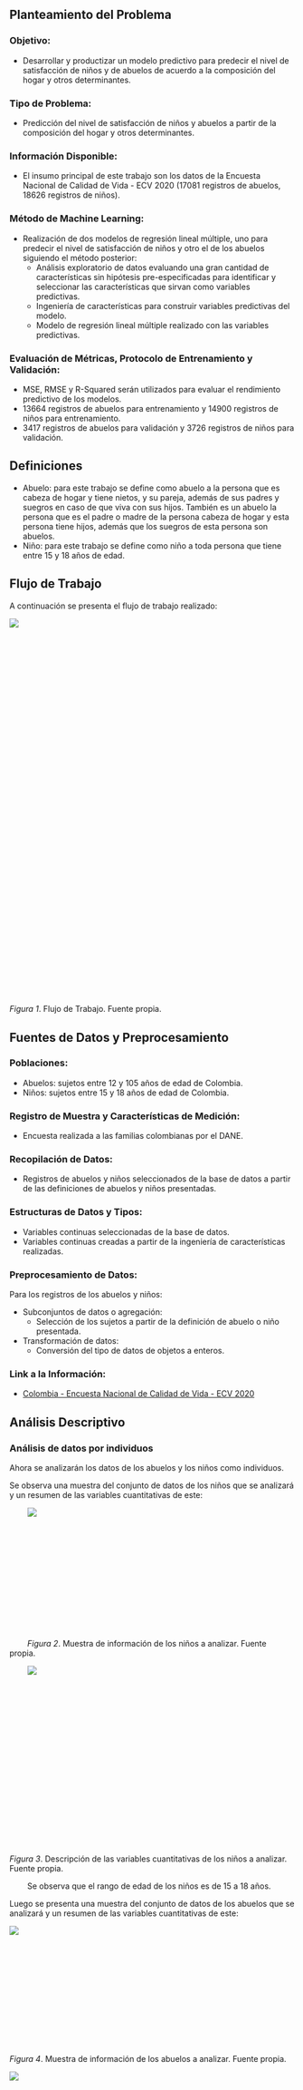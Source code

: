 <span class="c1"></span>

## <span class="c4">Planteamiento del Problema</span>

<span class="c4"></span>

### <span class="c20">O</span><span class="c4">bjetivo:</span>

<span class="c4"></span>

*   <span class="c1">Desarrollar y productizar un modelo predictivo para predecir el nivel de satisfacción de niños y de abuelos de acuerdo a la composición del hogar y otros determinantes.</span>

<span class="c1"></span>

### <span class="c4">Tipo de Problema:</span>

<span class="c1"></span>

*   <span class="c1">Predicción del nivel de satisfacción de niños y abuelos a partir de la composición del hogar y otros determinantes.</span>

<span class="c1"></span>

### <span class="c4">Información Disponible:</span>

<span class="c4"></span>

*   <span class="c1">El insumo principal de este trabajo son los datos de la Encuesta Nacional de Calidad de Vida - ECV 2020 (17081 registros de abuelos, 18626 registros de niños).</span>

<span class="c1"></span>

### <span class="c4">Método de Machine Learning:</span>

<span class="c1"></span>

- <span class="c1">Realización de dos modelos de regresión lineal múltiple, uno para predecir el nivel de satisfacción de niños y otro el de los abuelos siguiendo el método posterior:</span>
  -   <span class="c1">Análisis exploratorio de datos evaluando una gran cantidad de características sin hipótesis pre-especificadas para identificar y seleccionar las características que sirvan como variables predictivas.</span>
  -   <span class="c1">Ingeniería de características para construir variables predictivas del modelo.</span>
  -   <span>Modelo de regresión lineal múltiple realizado con las variables predictivas.</span><span class="c25"> </span>

<span class="c20 c25 c28"></span>

### <span class="c4">Evaluación de Métricas, Protocolo de Entrenamiento y Validación:</span>

<span class="c4"></span>

*   <span class="c1">MSE, RMSE y R-Squared serán utilizados para evaluar el rendimiento predictivo de los modelos.</span>
*   <span class="c1">13664 registros de abuelos para entrenamiento y 14900 registros de niños para entrenamiento.</span>
*   <span class="c1">3417 registros de abuelos para validación y 3726 registros de niños para validación.</span>

<span class="c1"></span>

## <span class="c4">Definiciones</span>

*   <span class="c1">Abuelo: para este trabajo se define como abuelo a la persona que es cabeza de hogar y tiene nietos, y su pareja, además de sus padres y suegros en caso de que viva con sus hijos. También es un abuelo la persona que es el padre o madre de la persona cabeza de hogar y esta persona tiene hijos, además que los suegros de esta persona son abuelos.</span>
*   <span class="c1">Niño: para este trabajo se define como niño a toda persona que tiene entre 15 y 18 años de edad.</span>

<span class="c1"></span>

## <span class="c4">Flujo de Trabajo</span>

<span class="c4"></span>

<span class="c1">A continuación se presenta el flujo de trabajo realizado:</span>

<span style="overflow: hidden; display: inline-block; margin: 0.00px 0.00px; border: 0.00px solid #000000; transform: rotate(0.00rad) translateZ(0px); -webkit-transform: rotate(0.00rad) translateZ(0px); width: 601.70px; height: 666.67px;">![](images/image11.png)</span>

<span class="c5">*Figura 1*.</span> <span class="c9">Flujo de Trabajo. Fuente propia.</span>

<span class="c1"></span>

## <span class="c4">Fuentes de Datos y Preprocesamiento</span>

<span class="c4"></span>

### <span class="c4">Poblaciones:</span>

<span class="c1"></span>

*   <span class="c1">Abuelos: sujetos entre 12 y 105 años de edad de Colombia.</span>
*   <span class="c1">Niños: sujetos entre 15 y 18 años de edad de Colombia.</span>

<span class="c1"></span>

### <span class="c4">Registro de Muestra y Características de Medición:</span>

<span class="c1"></span>

*   <span class="c1">Encuesta realizada a las familias colombianas por el DANE.</span>

<span class="c1"></span>

### <span class="c4">Recopilación de Datos:</span>

<span class="c1"></span>

*   <span class="c1">Registros de abuelos y niños seleccionados de la base de datos a partir de las definiciones de abuelos y niños presentadas.</span>

<span class="c1"></span>

### <span class="c4">Estructuras de Datos y Tipos:</span>

<span class="c1"></span>

*   <span class="c1">Variables continuas seleccionadas de la base de datos.</span>
*   <span class="c1">Variables continuas creadas a partir de la ingeniería de características realizadas.</span>

<span class="c4"></span>

### <span class="c4">Preprocesamiento de Datos:</span>

<span class="c4"></span>

<span class="c1">Para los registros de los abuelos y niños:</span>

* <span class="c1">Subconjuntos de datos o agregación:</span>
  * <span class="c1">Selección de los sujetos a partir de la definición de abuelo o niño presentada.</span>
* <span class="c1">Transformación de datos:</span>
  * <span class="c1">Conversión del tipo de datos de objetos a enteros.</span>

<span class="c1"></span>

### <span class="c4">Link a la Información:</span>

<span class="c4"></span>

*   <span class="c22">[Colombia - Encuesta Nacional de Calidad de Vida - ECV 2020](https://www.google.com/url?q=https://microdatos.dane.gov.co/index.php/catalog/718/get_microdata&sa=D&source=editors&ust=1651468799389679&usg=AOvVaw0762i5vpCcXCnA1XNwGwhp)</span><span class="c1"> </span>

<span class="c1"></span>

## <span class="c4">Análisis Descriptivo</span>

<span class="c4"></span>

### <span class="c4">Análisis de datos por individuos</span>

<span class="c4"></span>

<span class="c16">Ahora se analizarán los datos de los abuelos y los niños como individuos.</span>

<span class="c1">Se observa una muestra del conjunto de datos de los niños que se analizará y un resumen de las variables cuantitativas de este:</span>

<span class="c1"></span>

<span>        </span><span style="overflow: hidden; display: inline-block; margin: 0.00px 0.00px; border: 0.00px solid #000000; transform: rotate(0.00rad) translateZ(0px); -webkit-transform: rotate(0.00rad) translateZ(0px); width: 349.00px; height: 214.00px;">![](images/image7.png)</span>

<span>        </span><span class="c5">*Figura 2*.</span> <span class="c18">Muestra de información de los niños a analizar. Fuente propia.</span>

<span>        </span><span style="overflow: hidden; display: inline-block; margin: 0.00px 0.00px; border: 0.00px solid #000000; transform: rotate(0.00rad) translateZ(0px); -webkit-transform: rotate(0.00rad) translateZ(0px); width: 188.00px; height: 315.00px;">![](images/image17.png)</span>

<span class="c5">*Figura 3*.</span> <span class="c9">Descripción de las variables cuantitativas de los niños a analizar. Fuente propia.</span>

<span class="c1"></span>

<span class="c1">        Se observa que el rango de edad de los niños es de 15 a 18 años.</span>

<span class="c1"></span>

<span class="c1">Luego se presenta una muestra del conjunto de datos de los abuelos que se analizará y un resumen de las variables cuantitativas de este:</span>

<span class="c1"></span>

<span style="overflow: hidden; display: inline-block; margin: 0.00px 0.00px; border: 0.00px solid #000000; transform: rotate(0.00rad) translateZ(0px); -webkit-transform: rotate(0.00rad) translateZ(0px); width: 400.00px; height: 212.00px;">![](images/image4.png)</span>

<span class="c5">*Figura 4*.</span> <span class="c18">Muestra de información de los abuelos a analizar. Fuente propia.</span>

<span class="c2"></span>

<span class="c2"></span>

<span style="overflow: hidden; display: inline-block; margin: 0.00px 0.00px; border: 0.00px solid #000000; transform: rotate(0.00rad) translateZ(0px); -webkit-transform: rotate(0.00rad) translateZ(0px); width: 184.00px; height: 311.00px;">![](images/image3.png)</span>

<span class="c5">*Figura 5*.</span> <span class="c9">Descripción de las variables cuantitativas de los abuelos a analizar. Fuente propia.</span>

<span class="c1"></span>

<span class="c2">Se observa que el rango de edad de los abuelos es de 16 a 105 años.</span>

<span class="c2"></span>

#### <span class="c4">Análisis de individuos por el sexo</span>

<span class="c2"></span>

<span class="c2">Seguidamente se representan los datos del sexo por medio de un gráfico de barras comparativo, donde se muestra la cantidad de niños y abuelos con sexo masculino y femenino.</span>

<span class="c2"></span>

<span style="overflow: hidden; display: inline-block; margin: 0.00px 0.00px; border: 0.00px solid #000000; transform: rotate(0.00rad) translateZ(0px); -webkit-transform: rotate(0.00rad) translateZ(0px); width: 510.00px; height: 470.00px;">![](images/image1.png)</span>

<span class="c5">*Figura 6*.</span> <span class="c9">Gráfico de barras comparativo de niños y abuelos por sexo. Fuente propia.</span>

<span class="c1"></span>

<span class="c2">Se nota que para los abuelos hay más mujeres que hombres mientras que para los niños las cantidades de niños y niñas son similares.</span>

<span class="c4"></span>

#### <span class="c4">Análisis de datos por la edad</span>

<span class="c4"></span>

<span class="c2">Ahora se representan los datos de edad, los cuales se dividen en edad de niños y edad de abuelos.</span>

<span class="c2"></span>

<span class="c2">Edad de los niños:</span>

<span class="c16">        </span><span style="overflow: hidden; display: inline-block; margin: 0.00px 0.00px; border: 0.00px solid #000000; transform: rotate(0.00rad) translateZ(0px); -webkit-transform: rotate(0.00rad) translateZ(0px); width: 463.00px; height: 436.00px;">![](images/image6.png)</span>

<span class="c5">*Figura 7*.</span> <span class="c9">Gráfico de barras de las edades de los niños. Fuente propia.</span>

<span class="c1"></span>

<span class="c1">Se nota que las proporciones de edades de los niños son similares.</span>

<span class="c1"></span>

<span class="c1">Edad de los abuelos:</span>

<span class="c1"></span>

<span style="overflow: hidden; display: inline-block; margin: 0.00px 0.00px; border: 0.00px solid #000000; transform: rotate(0.00rad) translateZ(0px); -webkit-transform: rotate(0.00rad) translateZ(0px); width: 144.00px; height: 191.00px;">![](images/image12.png)</span>

<span class="c5">*Figura 8*.</span> <span class="c9">Tabla de las edades de los niños. Fuente propia.</span>

<span class="c1"></span>

<span style="overflow: hidden; display: inline-block; margin: 0.00px 0.00px; border: 0.00px solid #000000; transform: rotate(0.00rad) translateZ(0px); -webkit-transform: rotate(0.00rad) translateZ(0px); width: 503.00px; height: 482.00px;">![](images/image16.png)</span>

<span class="c5">*Figura 9*.</span> <span class="c18">Gráfico de dispersión de las edades de los abuelos. Fuente propia.</span>

<span class="c1"></span>

<span>Cabe aclarar que se utilizó una gráfica diferente al gráfico de barras utilizado para las edades de los niños debido al rango de edad de los abuelos, por lo que se decidió realizar un gráfico de dispersión Edad vs. Cantidad para mostrar la cantidad de</span><span class="c23"> personas en cierto rango de edad de los abuelos. Al mirar la gráfica se observa qu</span><span class="c23 c26">e la mayoría de los abuelos se encuentran entre los 40 y los 80 años de edad.</span>

<span class="c4"></span>

#### <span class="c4">Análisis de datos según la etnia, pueblo o cultura</span>

<span class="c4"></span>

<span class="c2">Después se representan los datos de las etnias/culturas tanto de los niños como de los abuelos en un gráfico de barras comparativo.</span>

<span style="overflow: hidden; display: inline-block; margin: 0.00px 0.00px; border: 0.00px solid #000000; transform: rotate(0.00rad) translateZ(0px); -webkit-transform: rotate(0.00rad) translateZ(0px); width: 463.00px; height: 742.00px;">![](images/image9.jpg)</span>

<span class="c5">*Figura 10*.</span> <span class="c18">Gráfico de barras comparativo de las etnias y culturas de los abuelos y niños. Fuente propia.</span>

<span class="c1"></span>

<span class="c2">Se aprecia que la mayoría de abuelos y niños no pertenecen a una etnia o cultura en específico y que en los datos hay muy poca representación de otras etnias y culturas.</span>

<span class="c2"></span>

<span class="c1"></span>

### <span class="c4">Análisis de datos por hogares</span>

<span class="c4"></span>

<span class="c2">Ahora se analizarán los datos de los hogares donde viven los abuelos y los niños.</span>

<span class="c2"></span>

<span class="c2">Se observa una muestra del conjunto de datos de los niños que se analizará y un resumen de las variables cualitativas de este:</span>

<span class="c2"></span>

<span style="overflow: hidden; display: inline-block; margin: 0.00px 0.00px; border: 0.00px solid #000000; transform: rotate(0.00rad) translateZ(0px); -webkit-transform: rotate(0.00rad) translateZ(0px); width: 293.00px; height: 196.00px;">![](images/image15.png)</span>

<span class="c5">*Figura 11*.</span> <span class="c9">Muestra de información de los hogares de los niños a analizar. Fuente propia.</span>

<span class="c9"></span>

<span style="overflow: hidden; display: inline-block; margin: 0.00px 0.00px; border: 0.00px solid #000000; transform: rotate(0.00rad) translateZ(0px); -webkit-transform: rotate(0.00rad) translateZ(0px); width: 344.00px; height: 162.00px;">![](images/image14.png)</span>

<span class="c5">*Figura 12*.</span> <span class="c9">Descripción de las variables cualitativas de los hogares de los niños a analizar. Fuente propia.</span>

<span class="c9"></span>

<span class="c1">Se aprecia que la gran parte de los hogares encuestados considera que están seguros, que se encuentran en la pobreza y dicen no tener internet.</span>

<span class="c2"></span>

<span style="overflow: hidden; display: inline-block; margin: 0.00px 0.00px; border: 0.00px solid #000000; transform: rotate(0.00rad) translateZ(0px); -webkit-transform: rotate(0.00rad) translateZ(0px); width: 353.00px; height: 194.00px;">![](images/image13.png)</span>

<span class="c5">*Figura 13*.</span> <span class="c18">Muestra de información de los hogares de los abuelos a analizar. Fuente propia.</span>

<span style="overflow: hidden; display: inline-block; margin: 0.00px 0.00px; border: 0.00px solid #000000; transform: rotate(0.00rad) translateZ(0px); -webkit-transform: rotate(0.00rad) translateZ(0px); width: 391.00px; height: 168.00px;">![](images/image8.png)</span>

<span class="c5">*Figura 14*.</span> <span class="c9">Descripción de las variables cualitativas de los hogares de los abuelos a analizar. Fuente propia.</span>

<span class="c1"></span>

<span class="c2">Se observa que la mayoría de los hogares en los que residen abuelos se encuentran en condiciones similares a los hogares en los que residen los niños.</span>

<span class="c2"></span>

#### <span class="c4">Análisis de datos según sentimiento de seguridad</span>

<span class="c4"></span>

<span class="c16">Ahora se representan los datos de sentimiento de seguridad en los hogares donde residen los niños por medio de un gráfico de barras comparativo.</span>

<span class="c2"></span>

<span style="overflow: hidden; display: inline-block; margin: 0.00px 0.00px; border: 0.00px solid #000000; transform: rotate(0.00rad) translateZ(0px); -webkit-transform: rotate(0.00rad) translateZ(0px); width: 601.70px; height: 556.00px;">![](images/image5.jpg)</span>

<span class="c5">*Figura 15*.</span> <span class="c18">Gráfico de barras comparativo de niños y abuelos por sentimiento de seguridad.</span><span class="c18"> Fuente propia.</span>

<span class="c2"></span>

<span class="c2">Al analizar el gráfico se observa que la mayoría de hogares donde residen los abuelos y los niños se sienten seguros.</span>

<span class="c16 c24"></span>

<span class="c2"></span>

#### <span class="c4">Análisis de datos según sentimiento de pobreza</span>

<span class="c4"></span>

<span class="c2">Luego representamos los datos de sentimiento de pobreza de hogares donde residen niños y abuelos por medio de un gráfico de barras comparativo.</span>

<span class="c2"></span>

<span style="overflow: hidden; display: inline-block; margin: 0.00px 0.00px; border: 0.00px solid #000000; transform: rotate(0.00rad) translateZ(0px); -webkit-transform: rotate(0.00rad) translateZ(0px); width: 601.70px; height: 544.00px;">![](images/image10.jpg)</span>

<span class="c5">*Figura 16*.</span> <span class="c18">Gráfico de barras comparativo de niños y abuelos por sentimiento de pobreza. Fuente propia.</span>

<span class="c2"></span>

<span class="c2">Se aprecia que la proporción de sentimiento de pobreza es similar tanto en los hogares donde residen niños como en los hogares donde residen abuelos, predominando los hogares que sienten que están en la pobreza.</span>

<span class="c2"></span>

#### <span class="c4">Análisis de datos según la tenencia de internet</span>

<span class="c4"></span>

<span class="c2">Ahora se representan los datos sobre los hogares donde residen niños y abuelos que tienen internet.</span>

<span class="c2"></span>

<span style="overflow: hidden; display: inline-block; margin: 0.00px 0.00px; border: 0.00px solid #000000; transform: rotate(0.00rad) translateZ(0px); -webkit-transform: rotate(0.00rad) translateZ(0px); width: 601.70px; height: 544.00px;">![](images/image2.jpg)</span>

<span class="c5">*Figura 17*.</span> <span class="c9">Gráfico de barras comparativo de niños y abuelos por tenencia de internet. Fuente propia.</span>

<span class="c9"></span>

<span class="c16">Se nota que hay más hogares donde residen niños sin internet que hogares donde residen abuelos, y se nota una proporción similar en ambos casos.</span>

<span class="c4"></span>

## <span class="c4">Desarrollo de los Modelos y Validación</span>

### <span class="c4">Software Utilizado:</span>

<span class="c1"></span>

*   <span>Modelos realizados en</span> <span class="c22">[Google Collaboratory](https://www.google.com/url?q=https://colab.research.google.com/notebooks/welcome.ipynb?hl%3Des&sa=D&source=editors&ust=1651468799400076&usg=AOvVaw3BsmzIFA0LLERerLBE2zcG)</span><span> con el lenguaje de programación Python utilizando la librería</span> <span class="c22">[Sklearn](https://www.google.com/url?q=https://scikit-learn.org/stable/&sa=D&source=editors&ust=1651468799400362&usg=AOvVaw23RUSQiQ8kNy3KoPx_MyLq)</span><span class="c1">.</span>

<span class="c1"></span>

### <span class="c4">Entrenamiento y Validación de los Modelos:</span>

<span class="c1"></span>

*   <span class="c1">Entrenamiento completado utilizando 13664 registros de abuelos y 14900 registros de niños.</span>

<span class="c1"></span>

### <span class="c4">Características Seleccionadas y Entrada a los Modelos:</span>

<span class="c4"></span>

<span class="c1">Las características se seleccionaron teniendo en cuenta la revisión de literatura que se realizó previa al desarrollo de los modelos que permitió llevar a cabo  la ingeniería de características y con base en la evaluación de la correlación de las variables que ya se presentaban en la base de datos.</span>

<span class="c1"></span>

*   <span class="c1">Para el modelo de los abuelos: 'step_in_life', 'free_time_satisfaction', 'health_satisfaction', 'happiness_yesterday', 'life_worthiness', 'job_satisfaction', 'safety_satisfaction', 'worried_level', 'sadness_level', 'home_life_conditions', 'childhouse_home', 'home_incomes', 'kids_amount', 'teenagers_amount', 'sons_amount', 'has_partner'.</span>
*   <span class="c1">Para el modelo de los niños: 'step_in_life', 'free_time_satisfaction', 'health_satisfaction', 'happiness_yesterday', 'life_worthiness', 'life_satisfaction', 'safety_satisfaction', 'worried_level' 'sadness_level', 'home_life_conditions', 'childhouse_home', 'has_internet', 'poverty', 'live_after_5_years'.</span>

<span class="c1"></span>

### <span class="c4">Variable a Predecir y Salida de los Modelos:</span>

<span class="c1"></span>

*   <span>Al realizar el análisis exploratorio en la base de datos se identificó que la variable</span> <span class="c20">‘life_satisfaction’</span><span class="c1"> permite demostrar el nivel de satisfacción de niños y de abuelos de acuerdo a las características seleccionadas, por lo cual, se escogió como variable a predecir tanto para niños como para abuelos.</span>

<span class="c1"></span>

### <span class="c4">Método de Validación:</span>

<span class="c1"></span>

*   <span class="c1">Validación realizada utilizando 3417 registros de abuelos y 3726 registros de niños.</span>

<span class="c1"></span>

### <span class="c4">Reproducibilidad y Reutilización del Código:</span>

<span class="c1"></span>

* <span class="c1">Modelos para niños y abuelos:</span>
  * <span class="c22">[código fuente en Google Colab](https://www.google.com/url?q=https://colab.research.google.com/drive/16ONg9wMgshDy7LWFBoMfQunBwa7dj6cN?usp%3Dsharing&sa=D&source=editors&ust=1651468799402566&usg=AOvVaw0tWC-t0il-rrEOolSu0QME)</span>
  * <span class="c22">[código fuente en Github](https://www.google.com/url?q=https://github.com/CloaizaF/Trabajo_TAE_1&sa=D&source=editors&ust=1651468799402863&usg=AOvVaw31tac89dtWBVZVogcProDa)</span>

* <span class="c1">Modelos para niños y abuelos en producción:</span>
  * <span class="c22">[back end](https://www.google.com/url?q=https://github.com/jumarinr/satisfaccion_model&sa=D&source=editors&ust=1651468799403202&usg=AOvVaw3pevcbDMtaaZVaWmw5dmLJ)</span>
  * <span class="c22">[front end](https://www.google.com/url?q=https://github.com/jumarinr/prediction-satisfaction&sa=D&source=editors&ust=1651468799403461&usg=AOvVaw3QCVXGL6IQglMXrpFoWwiZ)</span>

<span class="c4"></span>

## <span class="c4">Modelo en Producción</span>

<span class="c4"></span>

*   <span class="c22">[Link a la aplicación web](https://www.google.com/url?q=https://prediction-satisfaction.herokuapp.com/&sa=D&source=editors&ust=1651468799403947&usg=AOvVaw0PChPHa0Ek07fy4ydWjeIk)</span>

<span class="c1"></span>

## <span class="c4">Video Promocional</span>

<span class="c4"></span>

*   <span class="c22">[Link al video promocional](https://www.google.com/url?q=https://www.youtube.com/watch?v%3D1mPLnMfjhQg%26feature%3Dyoutu.be&sa=D&source=editors&ust=1651468799404484&usg=AOvVaw1it3N2rSRbObLFzEvM979f)</span>

<span class="c1"></span>

## <span class="c4">Conclusiones</span>

<span class="c4"></span>

*   <span>Como conclusión del trabajo cabe resaltar que la estimación de algo tan subjetivo como lo es la satisfacción con la vida de alguien es bastante retador  de acotar usando criterios aunque estos estén fundamentados con estudios, principalmente por la heterogeneidad de los grupos estudiados; sin embargo, gracias al análisis exploratorio se pudo asociar la satisfacción con la vida con varias de las preguntas que se realizaron en la encuesta,</span> <span class="c2">estas tenían que ver principalmente con lo cómodo que se encontraban los encuestados con su tiempo libre, seguridad, empleo, entre otras.</span>
*   <span class="c2">Por otra parte la gran parte de las variables que se crearon haciendo uso de la ingeniería de características tuvieron poca correlación con la variable a predecir, futuros estudios deben realizarse con el fin de encontrar mejores  criterios.</span>
*   <span class="c16">Con respecto a las métricas usadas para evaluar la predicción del modelo se puede notar que el usado para abuelos es un poco menos preciso que el modelo para niños, esto puede comprobarse por ejemplo, al observar el error cuadrático medio de ambos modelos, siendo de 1.70 y 1.22 respectivamente, esto es debido a que las variables usadas para el modelo de los niños presentan una mayor correlación que los abuelos en la gran mayoría de la variables seleccionadas, esto se evidencia ya que se obtuvo un</span> <span class="c11 c16">R^2 de</span> <span class="c2">0.48 y 0.54 para abuelos y niños respectivamente.</span>

<span class="c2"></span>

## <span class="c4">Referencias</span>

<span class="c4"></span>

<span>Gadermann, A. M., Guhn, M., & Zumbo, B. D. (2010). Investigating the Substantive Aspect of Construct Validity for the Satisfaction with Life Scale Adapted for Children: A Focus on Cognitive Processes.</span> <span class="c11">Social Indicators Research</span><span>,</span> <span class="c11">100</span><span>(1), 37–60\.</span> <span class="c22">[https://doi.org/10.1007/s11205-010-9603-x](https://www.google.com/url?q=https://doi.org/10.1007/s11205-010-9603-x&sa=D&source=editors&ust=1651468799406033&usg=AOvVaw210DIzqFUHA600OU_K-x5h)</span>

<span class="c1"></span>

<span>Migliorini, L., Tassara, T., & Rania, N. (2018). A Study of Subjective Well-Being and Life Satisfaction in Italy: how are Children doing at 8 years of Age?</span> <span class="c11">Child Indicators Research</span><span>,</span> <span class="c11">12</span><span>(1), 49–69\.</span> <span class="c22">[https://doi.org/10.1007/s12187-017-9514-3](https://www.google.com/url?q=https://doi.org/10.1007/s12187-017-9514-3&sa=D&source=editors&ust=1651468799406507&usg=AOvVaw3PAlBy7GTWz3Fc_45zPpGC)</span>

<span class="c1"></span>

<span>Ní Mhaoláin, A. M., Gallagher, D., O Connell, H., Chin, A. V., Bruce, I., Hamilton, F., Teehee, E., Coen, R., Coakley, D., Cunningham, C., Walsh, J. B., & Lawlor, B. A. (2011). Subjective well-being amongst community-dwelling elders: what determines satisfaction with life? Findings from the Dublin Healthy Aging Study.</span> <span class="c11">International Psychogeriatrics</span><span>,</span> <span class="c11">24</span><span>(2), 316–323\.</span> <span class="c22">[https://doi.org/10.1017/s1041610211001360](https://www.google.com/url?q=https://doi.org/10.1017/s1041610211001360&sa=D&source=editors&ust=1651468799406986&usg=AOvVaw2qAGU_Wo4_MqGzW2Lre_i7)</span>

<span class="c1"></span>

<span>Ranzijn, R., & Luszcz, M. (2000). Measurement of Subjective Quality of Life of Elders.</span> <span class="c11">The International Journal of Aging and Human Development</span><span>,</span> <span class="c11">50</span><span>(4), 263–278\.</span> <span class="c22">[https://doi.org/10.2190/4b0w-amgu-2ndx-cyuq](https://www.google.com/url?q=https://doi.org/10.2190/4b0w-amgu-2ndx-cyuq&sa=D&source=editors&ust=1651468799407426&usg=AOvVaw0A8989ok0LqAn6qh7pG_fr)</span>

<span class="c1"></span>

<span>Stevens, L. M., Mortazavi, B. J., Deo, R. C., Curtis, L., & Kao, D. P. (2020). Recommendations for Reporting Machine Learning Analyses in Clinical Research.</span> <span class="c11">Circulation: Cardiovascular Quality and Outcomes</span><span>,</span> <span class="c11">13</span><span>(10).</span> <span class="c22">[https://doi.org/10.1161/circoutcomes.120.006556](https://www.google.com/url?q=https://doi.org/10.1161/circoutcomes.120.006556&sa=D&source=editors&ust=1651468799407887&usg=AOvVaw0onRU2FrbcwyLcoXjah9Eb)</span><span> </span>

<span class="c1"></span>

<span class="c20">        </span>

<div>

<span class="c1"></span>

</div>
